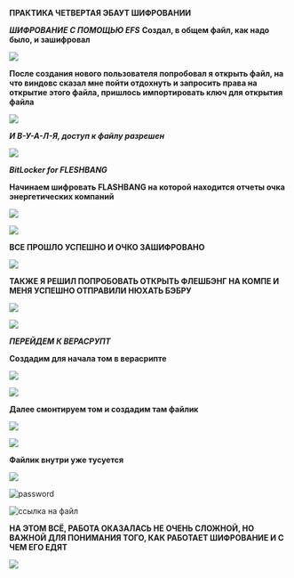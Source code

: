 **ПРАКТИКА ЧЕТВЕРТАЯ ЭБАУТ ШИФРОВАНИИ**

***ШИФРОВАНИЕ С ПОМОЩЬЮ EFS***
**Создал, в общем файл, как надо было, и зашифровал**

![](https://raw.githubusercontent.com/kop4anskiy/prac4/main/Screenshot_4.png)

**После создания нового пользователя попробовал я открыть файл, на что виндовс сказал мне пойти отдохнуть и запросить права на открытие этого файла, пришлось импортировать ключ для открытия файла**

![](https://raw.githubusercontent.com/kop4anskiy/prac4/main/Screenshot_7.png)

***И В-У-А-Л-Я, доступ к файлу разрешен***

![](https://raw.githubusercontent.com/kop4anskiy/prac4/main/Screenshot_8.png)

***BitLocker for FLESHBANG***

**Начинаем шифровать FLASHBANG на которой находится отчеты очка энергетических компаний**

![](https://raw.githubusercontent.com/kop4anskiy/prac4/main/Screenshot_5.png)

![](https://raw.githubusercontent.com/kop4anskiy/prac4/main/Screenshot_6.png)

**ВСЕ ПРОШЛО УСПЕШНО И ОЧКО ЗАШИФРОВАНО**

![](https://raw.githubusercontent.com/kop4anskiy/prac4/main/Screenshot_9.png)

**ТАКЖЕ Я РЕШИЛ ПОПРОБОВАТЬ ОТКРЫТЬ ФЛЕШБЭНГ НА КОМПЕ И МЕНЯ УСПЕШНО ОТПРАВИЛИ НЮХАТЬ БЭБРУ**

![](https://raw.githubusercontent.com/kop4anskiy/prac4/main/%D0%91%D0%B5%D0%B7%D1%8B%D0%BC%D1%8F%D0%BD%D0%BD%D1%8B%D0%B9.png)

![](https://github.com/kop4anskiy/prac4/blob/main/tenor.gif?raw=true) 

***ПЕРЕЙДЕМ К ВЕРАСРУПТ***

**Создадим для начала том в верасрипте**

![](https://raw.githubusercontent.com/kop4anskiy/prac4/main/Screenshot_10.png)

![](https://raw.githubusercontent.com/kop4anskiy/prac4/main/Screenshot_11.png)

**Далее смонтируем том и создадим там файлик**

![](https://github.com/kop4anskiy/prac4/blob/main/Screenshot_3.png)

![](https://github.com/kop4anskiy/prac4/blob/main/Screenshot_2.png)

**Файлик внутри уже тусуется**

![](https://github.com/kop4anskiy/prac4/blob/main/Screenshot_1.png)

![password](https://github.com/kop4anskiy/prac4/blob/main/Screenshot_12.png)

![ссылка на файл](https://github.com/kop4anskiy/prac4/blob/main/Kopytov)

**НА ЭТОМ ВСЁ, РАБОТА ОКАЗАЛАСЬ НЕ ОЧЕНЬ СЛОЖНОЙ, НО ВАЖНОЙ ДЛЯ ПОНИМАНИЯ ТОГО, КАК РАБОТАЕТ ШИФРОВАНИЕ И С ЧЕМ ЕГО ЕДЯТ**



![](https://github.com/kop4anskiy/prac4/blob/main/unnamed.gif?raw=true)



